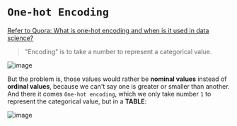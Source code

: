 # `One-hot Encoding`

[Refer to Quora: What is one-hot encoding and when is it used in data science?](https://www.quora.com/What-is-one-hot-encoding-and-when-is-it-used-in-data-science)

> "Encoding" is to take a number to represent a categorical value. 

![image](https://user-images.githubusercontent.com/14041622/47005738-f3166280-d166-11e8-9779-0e88c3fbcb1d.png)

But the problem is, those values would rather be **nominal values** instead of **ordinal values**, because we can't say one is greater or smaller than another.
And there it comes `One-hot encoding`, which we only take number `1` to represent the categorical value, but in a **TABLE**:

![image](https://user-images.githubusercontent.com/14041622/47005730-ebef5480-d166-11e8-9e81-52ea50301564.png)
